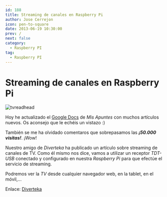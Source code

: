 ```yaml
---
id: 188
title: Streaming de canales en Raspberry Pi 
author: Jose Cerrejon
icon: pen-to-square
date: 2013-06-19 10:30:00
prev: /
next: false
category:
  - Raspberry PI
tag:
  - Raspberry PI
---
```


# Streaming de canales en Raspberry Pi 

![tvreadhead](/images/tvreadhead.jpg)

Hoy he actualizado el [Google Docs](http://goo.gl/Iwhbq) de *Mis Apuntes* con muchos artículos nuevos. Os aconsejo que le echéis un vistazo :)

También se me ha olvidado comentaros que sobrepasamos las ***¡50.000 visitas!***. ¡Wow!

Nuestro amigo de *Diverteka* ha publicado un artículo sobre streaming de canales de TV. Como él mismo nos dice, vamos a utilizar un receptor *TDT-USB* conectado y configurado en nuestra *Raspberry Pi* para que efectúe el servicio de streaming.

Podremos ver la *TV* desde cualquier navegador web, en la tablet, en el móvil,...

Enlace: [Diverteka](http://www.diverteka.com/?p=1750)